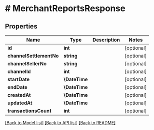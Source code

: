# # MerchantReportsResponse

## Properties

Name | Type | Description | Notes
------------ | ------------- | ------------- | -------------
**id** | **int** |  | [optional]
**channelSettlementNo** | **string** |  | [optional]
**channelSellerNo** | **string** |  | [optional]
**channelId** | **int** |  | [optional]
**startDate** | **\DateTime** |  | [optional]
**endDate** | **\DateTime** |  | [optional]
**createdAt** | **\DateTime** |  | [optional]
**updatedAt** | **\DateTime** |  | [optional]
**transactionsCount** | **int** |  | [optional]

[[Back to Model list]](../../README.md#models) [[Back to API list]](../../README.md#endpoints) [[Back to README]](../../README.md)
